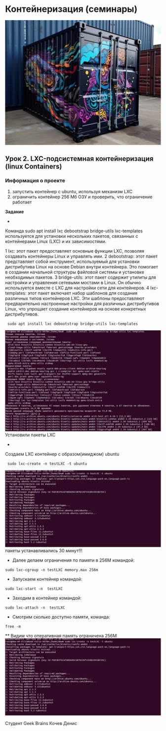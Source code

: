# Контейнеризация (семинары)


![picture for containerization](https://github.com/DRain777/Containerization/blob/algoritm/source/photo1687406967.jpeg)

## Урок 2. LXC-подсистемная контейнеризация (linux Containers)

### **Информация о проекте**
1) запустить контейнер с ubuntu, используя механизм LXC
2) ограничить контейнер 256 Мб ОЗУ и проверить, что ограничение работает

**Задание**

* 
Команда sudo apt install lxc debootstrap bridge-utils lxc-templates используется для установки нескольких пакетов,
связанных с контейнерами Linux (LXC) и их зависимостями.

1 lxc: этот пакет предоставляет основные функции LXC, позволяя создавать контейнеры Linux и управлять ими.
2 debootstrap: этот пакет представляет собой инструмент, используемый для установки дистрибутива Linux на основе Debian
  внутри контейнера. Это помогает в создании начальной структуры файловой системы и установке необходимых пакетов.
3 bridge-utils: этот пакет содержит утилиты для настройки и управления сетевыми мостами в Linux.
  Он обычно используется вместе с LXC для настройки сети для контейнеров.
4 lxc-templates: этот пакет включает набор шаблонов для создания различных типов контейнеров LXC. Эти шаблоны предоставляют
  предварительно настроенные настройки для различных дистрибутивов Linux, что упрощает создание контейнеров на основе конкретных дистрибутивов. 
```
 sudo apt install lxc debootstrap bridge-utils lxc-templates
```
![picture for containerization](https://github.com/DRain777/Containerization/blob/algoritm/source/install_lxc.png)
Установили пакеты LXC 

*
Создаем LXC контейнер с образом(имиджом) ubuntu
```
 sudo lxc-create -n testLXC -t ubuntu
```
![picture for containerization](https://github.com/DRain777/Containerization/blob/algoritm/source/create_lxc_conteiner.png)
пакеты устанавливались 30 минут!!!

* Далee делаем ограничения по памяти в 256М командой:
```
sudo lxc-cgroup -n testLXC memory.max 256m 
```
* Запускаем контейнер командой:
```
sudo lxc-start -n  testLXC 
```
* Заходим в контейнер командой:
```
sudo lxc-attach -n  testLXC 
```
* Смотрим сколько доступно памяти, команда:
```
free -m  
```
** Видим что оперативная память ограничена 256М
![picture for containerization](https://github.com/DRain777/Containerization/blob/algoritm/source/create_lxc_conteiner.png)

Студент Geek Brains Кочев Денис











